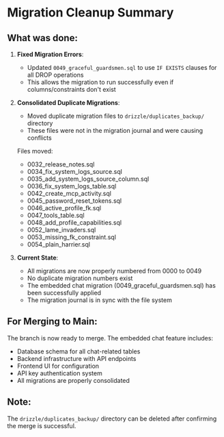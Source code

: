 # Migration Cleanup Summary

## What was done:

1. **Fixed Migration Errors**: 
   - Updated `0049_graceful_guardsmen.sql` to use `IF EXISTS` clauses for all DROP operations
   - This allows the migration to run successfully even if columns/constraints don't exist

2. **Consolidated Duplicate Migrations**:
   - Moved duplicate migration files to `drizzle/duplicates_backup/` directory
   - These files were not in the migration journal and were causing conflicts
   
   Files moved:
   - 0032_release_notes.sql
   - 0034_fix_system_logs_source.sql
   - 0035_add_system_logs_source_column.sql
   - 0036_fix_system_logs_table.sql
   - 0042_create_mcp_activity.sql
   - 0045_password_reset_tokens.sql
   - 0046_active_profile_fk.sql
   - 0047_tools_table.sql
   - 0048_add_profile_capabilities.sql
   - 0052_lame_invaders.sql
   - 0053_missing_fk_constraint.sql
   - 0054_plain_harrier.sql

3. **Current State**:
   - All migrations are now properly numbered from 0000 to 0049
   - No duplicate migration numbers exist
   - The embedded chat migration (0049_graceful_guardsmen.sql) has been successfully applied
   - The migration journal is in sync with the file system

## For Merging to Main:

The branch is now ready to merge. The embedded chat feature includes:
- Database schema for all chat-related tables
- Backend infrastructure with API endpoints
- Frontend UI for configuration
- API key authentication system
- All migrations are properly consolidated

## Note:
The `drizzle/duplicates_backup/` directory can be deleted after confirming the merge is successful.